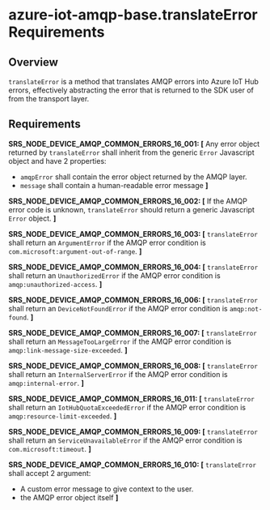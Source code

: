 # azure-iot-amqp-base.translateError Requirements

## Overview
`translateError` is a method that translates AMQP errors into Azure IoT Hub errors, effectively abstracting the error that is returned to the SDK user of from the transport layer.

## Requirements

**SRS_NODE_DEVICE_AMQP_COMMON_ERRORS_16_001: [** Any error object returned by `translateError` shall inherit from the generic `Error` Javascript object and have 2 properties:
- `amqpError` shall contain the error object returned by the AMQP layer.
- `message` shall contain a human-readable error message **]**

**SRS_NODE_DEVICE_AMQP_COMMON_ERRORS_16_002: [** If the AMQP error code is unknown, `translateError` should return a generic Javascript `Error` object. **]**

**SRS_NODE_DEVICE_AMQP_COMMON_ERRORS_16_003: [** `translateError` shall return an `ArgumentError` if the AMQP error condition is `com.microsoft:argument-out-of-range`. **]**

**SRS_NODE_DEVICE_AMQP_COMMON_ERRORS_16_004: [** `translateError` shall return an `UnauthorizedError` if the AMQP error condition is `amqp:unauthorized-access`. **]**

**SRS_NODE_DEVICE_AMQP_COMMON_ERRORS_16_006: [** `translateError` shall return an `DeviceNotFoundError` if the AMQP error condition is `amqp:not-found`. **]**

**SRS_NODE_DEVICE_AMQP_COMMON_ERRORS_16_007: [** `translateError` shall return an `MessageTooLargeError` if the AMQP error condition is `amqp:link-message-size-exceeded`. **]**

**SRS_NODE_DEVICE_AMQP_COMMON_ERRORS_16_008: [** `translateError` shall return an `InternalServerError` if the AMQP error condition is `amqp:internal-error`. **]**

**SRS_NODE_DEVICE_AMQP_COMMON_ERRORS_16_011: [** `translateError` shall return an `IotHubQuotaExceededError` if the AMQP error condition is `amqp:resource-limit-exceeded`. **]**

**SRS_NODE_DEVICE_AMQP_COMMON_ERRORS_16_009: [** `translateError` shall return an `ServiceUnavailableError` if the AMQP error condition is `com.microsoft:timeout`. **]**

**SRS_NODE_DEVICE_AMQP_COMMON_ERRORS_16_010: [** `translateError` shall accept 2 argument:
- A custom error message to give context to the user.
- the AMQP error object itself **]**